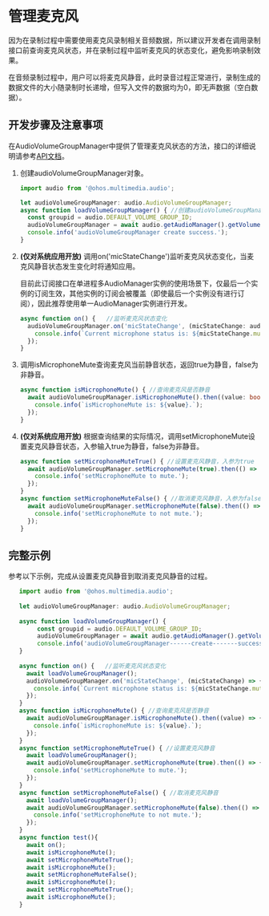 # 管理麦克风

因为在录制过程中需要使用麦克风录制相关音频数据，所以建议开发者在调用录制接口前查询麦克风状态，并在录制过程中监听麦克风的状态变化，避免影响录制效果。

在音频录制过程中，用户可以将麦克风静音，此时录音过程正常进行，录制生成的数据文件的大小随录制时长递增，但写入文件的数据均为0，即无声数据（空白数据）。

## 开发步骤及注意事项

在AudioVolumeGroupManager中提供了管理麦克风状态的方法，接口的详细说明请参考[API文档](../../reference/apis-audio-kit/js-apis-audio.md#audiovolumegroupmanager9)。

1. 创建audioVolumeGroupManager对象。
     
   ```ts
   import audio from '@ohos.multimedia.audio';

   let audioVolumeGroupManager: audio.AudioVolumeGroupManager;
   async function loadVolumeGroupManager() { //创建audioVolumeGroupManager对象
     const groupid = audio.DEFAULT_VOLUME_GROUP_ID;
     audioVolumeGroupManager = await audio.getAudioManager().getVolumeManager().getVolumeGroupManager(groupid);
     console.info('audioVolumeGroupManager create success.');
   }
   ```
<!--Del-->
2. **(仅对系统应用开放)** 调用on('micStateChange')监听麦克风状态变化，当麦克风静音状态发生变化时将通知应用。
   
   目前此订阅接口在单进程多AudioManager实例的使用场景下，仅最后一个实例的订阅生效，其他实例的订阅会被覆盖（即使最后一个实例没有进行订阅），因此推荐使用单一AudioManager实例进行开发。

   ```ts
   async function on() {   //监听麦克风状态变化
     audioVolumeGroupManager.on('micStateChange', (micStateChange: audio.MicStateChangeEvent) => {
       console.info(`Current microphone status is: ${micStateChange.mute} `);
     });
   }
   ```
<!--DelEnd-->

3. 调用isMicrophoneMute查询麦克风当前静音状态，返回true为静音，false为非静音。
     
   ```ts
   async function isMicrophoneMute() { //查询麦克风是否静音
     await audioVolumeGroupManager.isMicrophoneMute().then((value: boolean) => {
       console.info(`isMicrophoneMute is: ${value}.`);
     });
   }
   ```
<!--Del-->
4. **(仅对系统应用开放)** 根据查询结果的实际情况，调用setMicrophoneMute设置麦克风静音状态，入参输入true为静音，false为非静音。
     
   ```ts
   async function setMicrophoneMuteTrue() { //设置麦克风静音，入参为true
     await audioVolumeGroupManager.setMicrophoneMute(true).then(() => {
       console.info('setMicrophoneMute to mute.');
     });
   }
   async function setMicrophoneMuteFalse() { //取消麦克风静音，入参为false
     await audioVolumeGroupManager.setMicrophoneMute(false).then(() => {
       console.info('setMicrophoneMute to not mute.');
     });
   }
   ```

## 完整示例

参考以下示例，完成从设置麦克风静音到取消麦克风静音的过程。

```ts
   import audio from '@ohos.multimedia.audio';
   
   let audioVolumeGroupManager: audio.AudioVolumeGroupManager;
   
   async function loadVolumeGroupManager() {
        const groupid = audio.DEFAULT_VOLUME_GROUP_ID;
        audioVolumeGroupManager = await audio.getAudioManager().getVolumeManager().getVolumeGroupManager(groupid);
        console.info('audioVolumeGroupManager------create-------success.');
   }
   
   async function on() {   //监听麦克风状态变化
     await loadVolumeGroupManager();
     audioVolumeGroupManager.on('micStateChange', (micStateChange) => {
       console.info(`Current microphone status is: ${micStateChange.mute} `);
     });
   }
   async function isMicrophoneMute() { //查询麦克风是否静音
     await audioVolumeGroupManager.isMicrophoneMute().then((value) => {
       console.info(`isMicrophoneMute is: ${value}.`);
     });
   }
   async function setMicrophoneMuteTrue() { //设置麦克风静音
     await loadVolumeGroupManager();
     await audioVolumeGroupManager.setMicrophoneMute(true).then(() => {
       console.info('setMicrophoneMute to mute.');
     });
   }
   async function setMicrophoneMuteFalse() { //取消麦克风静音
     await loadVolumeGroupManager();
     await audioVolumeGroupManager.setMicrophoneMute(false).then(() => {
       console.info('setMicrophoneMute to not mute.');
     });
   }
   async function test(){
     await on();
     await isMicrophoneMute();
     await setMicrophoneMuteTrue();
     await isMicrophoneMute();
     await setMicrophoneMuteFalse();
     await isMicrophoneMute();
     await setMicrophoneMuteTrue();
     await isMicrophoneMute();
   }

```
<!--DelEnd--> 